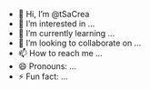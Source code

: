 - 👋 Hi, I’m @tSaCrea
- 👀 I’m interested in ...
- 🌱 I’m currently learning ...
- 💞️ I’m looking to collaborate on ...
- 📫 How to reach me ...
- 😄 Pronouns: ...
- ⚡ Fun fact: ...

<!---
tSaCrea/tSaCrea is a ✨ special ✨ repository because its `README.md` (this file) appears on your GitHub profile.
You can click the Preview link to take a look at your changes.
--->
